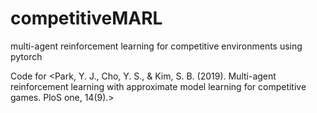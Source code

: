 # competitiveMARL
multi-agent reinforcement learning for competitive environments using pytorch

Code for <Park, Y. J., Cho, Y. S., & Kim, S. B. (2019). Multi-agent reinforcement learning with approximate model learning for competitive games. PloS one, 14(9).>
